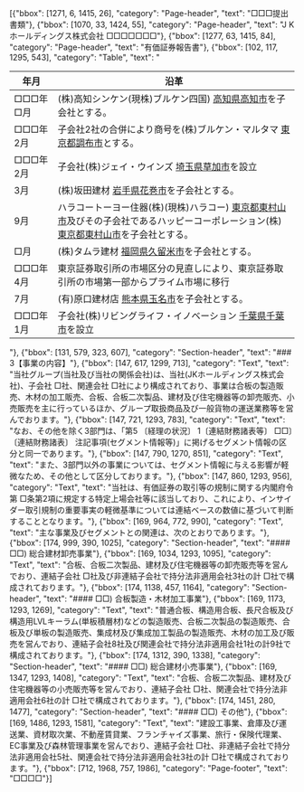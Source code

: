 [{"bbox": [1271, 6, 1415, 26], "category": "Page-header", "text": "□□□提出書類"}, {"bbox": [1070, 33, 1424, 55], "category": "Page-header", "text": "J Kホールディングス株式会社 □□□□□□□"}, {"bbox": [1277, 63, 1415, 84], "category": "Page-header", "text": "有価証券報告書"}, {"bbox": [102, 117, 1295, 543], "category": "Table", "text": "<table><thead><tr><th>年月</th><th>沿革</th></tr></thead><tbody><tr><td>□□□年□月</td><td>(株)高知シンケン(現株)ブルケン四国) [高知県高知市](現・連結子会社)を子会社とする。</td></tr><tr><td>□□□年2月</td><td>子会社2社の合併により商号を(株)ブルケン・マルタマ [東京都調布市](現・連結子会社)とする。</td></tr><tr><td>□□□年2月</td><td>子会社(株)ジェイ・ウインズ [埼玉県草加市](現・連結子会社)を設立</td></tr><tr><td>3月</td><td>(株)坂田建材 [岩手県花巻市](現・連結子会社)を子会社とする。</td></tr><tr><td>9月</td><td>ハラコートーヨー住器(株)(現株)ハラコー) [東京都東村山市](現・連結子会社)及びその子会社であるハッピーコーポレーション(株) [東京都東村山市](現・連結子会社)を子会社とする。</td></tr><tr><td>□月</td><td>(株)タムラ建材 [福岡県久留米市](現・連結子会社)を子会社とする。</td></tr><tr><td>□□□年4月</td><td>東京証券取引所の市場区分の見直しにより、東京証券取引所の市場第一部からプライム市場に移行</td></tr><tr><td>7月</td><td>(有)原口建材店 [熊本県玉名市](現・連結子会社)を子会社とする。</td></tr><tr><td>□□□年1月</td><td>子会社(株)リビングライフ・イノベーション [千葉県千葉市](現・連結子会社)を設立</td></tr></tbody></table>"}, {"bbox": [131, 579, 323, 607], "category": "Section-header", "text": "### 3【事業の内容】"}, {"bbox": [147, 617, 1299, 713], "category": "Text", "text": "当社グループ(当社及び当社の関係会社)は、当社(JKホールディングス株式会社)、子会社 □社、関連会社 □社により構成されており、事業は合板の製造販売、木材の加工販売、合板、合板二次製品、建材及び住宅機器等の卸売販売、小売販売を主に行っているほか、グループ取扱商品及び一般貨物の運送業務等を営んでおります。"}, {"bbox": [147, 721, 1293, 783], "category": "Text", "text": "なお、その他を除く3部門は、「第5 〔経理の状況〕 1〔連結財務諸表等〕 □□〕〔連結財務諸表〕 注記事項(セグメント情報等)」に掲げるセグメント情報の区分と同一であります。"}, {"bbox": [147, 790, 1270, 851], "category": "Text", "text": "また、3部門以外の事業については、セグメント情報に与える影響が軽微なため、その他として区分しております。"}, {"bbox": [147, 860, 1293, 956], "category": "Text", "text": "当社は、有価証券の取引等の規制に関する内閣府令第 □条第2項に規定する特定上場会社等に該当しており、これにより、インサイダー取引規制の重要事実の軽微基準については連結ベースの数値に基づいて判断することとなります。"}, {"bbox": [169, 964, 772, 990], "category": "Text", "text": "主な事業及びセグメントとの関連は、次のとおりであります。"}, {"bbox": [174, 999, 390, 1025], "category": "Section-header", "text": "#### □□) 総合建材卸売事業"}, {"bbox": [169, 1034, 1293, 1095], "category": "Text", "text": "合板、合板二次製品、建材及び住宅機器等の卸売販売等を営んでおり、連結子会社 □社及び非連結子会社で持分法非適用会社3社の計 □社で構成されております。"}, {"bbox": [174, 1138, 457, 1164], "category": "Section-header", "text": "#### □□) 合板製造・木材加工事業"}, {"bbox": [169, 1173, 1293, 1269], "category": "Text", "text": "普通合板、構造用合板、長尺合板及び構造用LVLキーラム(単板積層材)などの製造販売、合板二次製品の製造販売、合板及び単板の製造販売、集成材及び集成加工製品の製造販売、木材の加工及び販売を営んでおり、連結子会社8社及び関連会社で持分法非適用会社1社の計9社で構成されております。"}, {"bbox": [174, 1312, 390, 1338], "category": "Section-header", "text": "#### □□) 総合建材小売事業"}, {"bbox": [169, 1347, 1293, 1408], "category": "Text", "text": "合板、合板二次製品、建材及び住宅機器等の小売販売等を営んでおり、連結子会社 □社、関連会社で持分法非適用会社6社の計 □社で構成されております。"}, {"bbox": [174, 1451, 280, 1477], "category": "Section-header", "text": "#### □□) その他"}, {"bbox": [169, 1486, 1293, 1581], "category": "Text", "text": "建設工事業、倉庫及び運送業、資材取次業、不動産賃貸業、フランチャイズ事業、旅行・保険代理業、EC事業及び森林管理事業を営んでおり、連結子会社 □社、非連結子会社で持分法非適用会社5社、関連会社で持分法非適用会社3社の計 □社で構成されております。"}, {"bbox": [712, 1968, 757, 1986], "category": "Page-footer", "text": "□□□□"}]